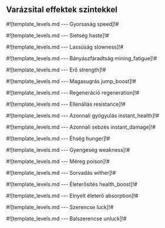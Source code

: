 ## Varázsital effektek szintekkel

#![template_levels.md --- Gyorsaság speed]!#

#![template_levels.md --- Sietség haste]!#

#![template_levels.md --- Lassúság slowness]!#

#![template_levels.md --- Bányászfáradtság mining_fatigue]!#

#![template_levels.md --- Erő strength]!#

#![template_levels.md --- Magasugrás jump_boost]!#

#![template_levels.md --- Regeneráció regeneration]!#

#![template_levels.md --- Ellenállás resistance]!#

#![template_levels.md --- Azonnali&nbsp;gyógyulás instant_health]!#

#![template_levels.md --- Azonnali&nbsp;sebzés instant_damage]!#

#![template_levels.md --- Éhség hunger]!#

#![template_levels.md --- Gyengeség weakness]!#

#![template_levels.md --- Méreg poison]!#

#![template_levels.md --- Sorvadás wither]!#

#![template_levels.md --- Életerősítés health_boost]!#

#![template_levels.md --- Elnyelt&nbsp;életerő absorption]!#

#![template_levels.md --- Szerencse luck]!#

#![template_levels.md --- Balszerencse unluck]!#
